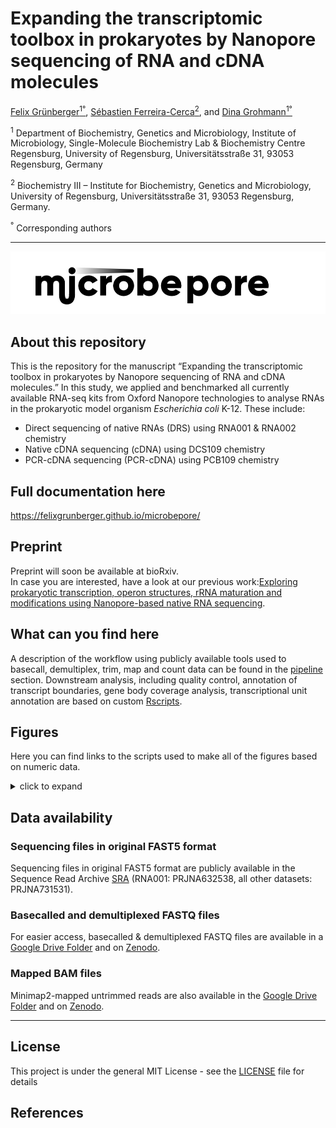 Expanding the transcriptomic toolbox in prokaryotes by Nanopore
sequencing of RNA and cDNA molecules
================
<a href="https://orcid.org/0000-0001-7444-2408">Felix
Grünberger<sup>1°</sup></a>,
<a href="https://orcid.org/0000-0002-0522-843X">Sébastien
Ferreira-Cerca<sup>2</sup></a>, and
<a href="https://orcid.org/0000-0002-0570-2517">Dina
Grohmann<sup>1°</sup></a>  

<sup>1</sup> Department of Biochemistry, Genetics and Microbiology,
Institute of Microbiology, Single-Molecule Biochemistry Lab &
Biochemistry Centre Regensburg, University of Regensburg,
Universitätsstraße 31, 93053 Regensburg, Germany

<sup>2</sup> Biochemistry III – Institute for Biochemistry, Genetics and
Microbiology, University of Regensburg, Universitätsstraße 31, 93053
Regensburg, Germany.

<sup>°</sup> Corresponding authors

<!-- README.md is generated from README.Rmd. Please edit that file -->

------------------------------------------------------------------------

![](docs/assets/images/microbepore_logo.png)

## About this repository

This is the repository for the manuscript “Expanding the transcriptomic
toolbox in prokaryotes by Nanopore sequencing of RNA and cDNA
molecules.” In this study, we applied and benchmarked all currently
available RNA-seq kits from Oxford Nanopore technologies to analyse RNAs
in the prokaryotic model organism *Escherichia coli* K-12. These
include:  
- Direct sequencing of native RNAs (DRS) using RNA001 & RNA002
chemistry  
- Native cDNA sequencing (cDNA) using DCS109 chemistry  
- PCR-cDNA sequencing (PCR-cDNA) using PCB109 chemistry


## Full documentation here

<https://felixgrunberger.github.io/microbepore/>

## Preprint

Preprint will soon be available at bioRxiv.  
In case you are interested, have a look at our previous work:[Exploring
prokaryotic transcription, operon structures, rRNA maturation and
modifications using Nanopore-based native RNA
sequencing](%22https://www.biorxiv.org/content/10.1101/2019.12.18.880849v2%22).

## What can you find here

A description of the workflow using publicly available tools used to
basecall, demultiplex, trim, map and count data can be found in the
[pipeline](pipeline) section. Downstream analysis, including quality
control, annotation of transcript boundaries, gene body coverage
analysis, transcriptional unit annotation are based on custom
[Rscripts](Rscripts).

## Figures

Here you can find links to the scripts used to make all of the figures
based on numeric data.

<details>
<summary>
click to expand
</summary>

|               |     |     |                                                                          |
|---------------|-----|-----|--------------------------------------------------------------------------|
| Main          | 1   | A   | NA                                                                       |
| Main          | 1   | B   | NA                                                                       |
| Main          | 1   | C   | NA                                                                       |
| Main          | 1   | D   | NA                                                                       |
| Main          | 2   | A   | [Rscripts/salmon\_analysis.R](Rscripts/salmon_analysis.R)                |
| Main          | 2   | B   | [Rscripts/salmon\_analysis.R](Rscripts/salmon_analysis.R)                |
| Main          | 2   | C   | [Rscripts/salmon\_analysis.R](Rscripts/salmon_analysis.R)                |
| Main          | 3   | A   | [Rscripts/example\_coverage\_plots.R](Rscripts/example_coverage_plots.R) |
| Main          | 3   | B   | [Rscripts/end5\_detection.R](Rscripts/end5_detection.R)                  |
| Main          | 3   | C   | [Rscripts/end3\_detection.R](Rscripts/end3_detection.R)                  |
| Main          | 4   | A   | [Rscripts/gene\_body\_coverage.R](Rscripts/gene_body_coverage.R)         |
| Main          | 4   | B   | NA                                                                       |
| Main          | 4   | C   | [Rscripts/gene\_body\_coverage.R](Rscripts/gene_body_coverage.R)         |
| Main          | 4   | D   | [Rscripts/gene\_body\_coverage.R](Rscripts/gene_body_coverage.R)         |
| Main          | 4   | E   | [Rscripts/gene\_body\_coverage.R](Rscripts/gene_body_coverage.R)         |
| Main          | 4   | F   | [Rscripts/gene\_body\_coverage.R](Rscripts/gene_body_coverage.R)         |
| Main          | 5   | A   | [Rscripts/example\_coverage\_plots.R](Rscripts/example_coverage_plots.R) |
| Main          | 5   | B   | [Rscripts/operon\_analysis.R](Rscripts/operon_analysis.R)                |
| Main          | 5   | C   | [Rscripts/operon\_analysis.R](Rscripts/operon_analysis.R)                |
| Supplementary | 1   | NA  | NA                                                                       |
| Supplementary | 2   | A   | [Rscripts/bioanalyzer\_analysis.R](Rscripts/bioanalyzer_analysis.R)      |
| Supplementary | 2   | B   | [Rscripts/bioanalyzer\_analysis.R](Rscripts/bioanalyzer_analysis.R)      |
| Supplementary | 3   | A   | [Rscripts/raw\_read\_analysis.R](Rscripts/raw_read_analysis.R)           |
| Supplementary | 3   | B   | [Rscripts/raw\_read\_analysis.R](Rscripts/raw_read_analysis.R)           |
| Supplementary | 4   | A   | [Rscripts/raw\_read\_analysis.R](Rscripts/raw_read_analysis.R)           |
| Supplementary | 4   | B   | [Rscripts/raw\_read\_analysis.R](Rscripts/raw_read_analysis.R)           |
| Supplementary | 4   | C   | [Rscripts/raw\_read\_analysis.R](Rscripts/raw_read_analysis.R)           |
| Supplementary | 5   | A   | [Rscripts/mapped\_read\_analysis.R](Rscripts/mapped_read_analysis.R)     |
| Supplementary | 5   | B   | [Rscripts/mapped\_read\_analysis.R](Rscripts/mapped_read_analysis.R)     |
| Supplementary | 6   | A   | [Rscripts/mapped\_read\_analysis.R](Rscripts/mapped_read_analysis.R)     |
| Supplementary | 6   | B   | [Rscripts/mapped\_read\_analysis.R](Rscripts/mapped_read_analysis.R)     |
| Supplementary | 6   | C   | [Rscripts/mapped\_read\_analysis.R](Rscripts/mapped_read_analysis.R)     |
| Supplementary | 6   | D   | [Rscripts/mapped\_read\_analysis.R](Rscripts/mapped_read_analysis.R)     |
| Supplementary | 7   | A   | [Rscripts/mapped\_read\_analysis2.R](Rscripts/mapped_read_analysis2.R)   |
| Supplementary | 7   | B   | [Rscripts/mapped\_read\_analysis2.R](Rscripts/mapped_read_analysis2.R)   |
| Supplementary | 8   | A   | [Rscripts/mapped\_read\_analysis2.R](Rscripts/mapped_read_analysis2.R)   |
| Supplementary | 8   | B   | [Rscripts/mapped\_read\_analysis2.R](Rscripts/mapped_read_analysis2.R)   |
| Supplementary | 9   | A   | [Rscripts/mapped\_read\_analysis2.R](Rscripts/mapped_read_analysis2.R)   |
| Supplementary | 9   | B   | [Rscripts/mapped\_read\_analysis2.R](Rscripts/mapped_read_analysis2.R)   |
| Supplementary | 9   | C   | [Rscripts/mapped\_read\_analysis2.R](Rscripts/mapped_read_analysis2.R)   |
| Supplementary | 9   | D   | [Rscripts/mapped\_read\_analysis2.R](Rscripts/mapped_read_analysis2.R)   |
| Supplementary | 9   | E   | [Rscripts/mapped\_read\_analysis2.R](Rscripts/mapped_read_analysis2.R)   |
| Supplementary | 10  | A   | [Rscripts/seq\_depth.R](Rscripts/seq_depth.R)                            |
| Supplementary | 10  | B   | [Rscripts/seq\_depth.R](Rscripts/seq_depth.R)                            |
| Supplementary | 10  | C   | [Rscripts/seq\_depth.R](Rscripts/seq_depth.R)                            |
| Supplementary | 11  | A   | [Rscripts/salmon\_analysis.R](Rscripts/salmon_analysis.R)                |
| Supplementary | 11  | B   | [Rscripts/salmon\_analysis.R](Rscripts/salmon_analysis.R)                |
| Supplementary | 12  | A   | NA                                                                       |
| Supplementary | 12  | B   | [Rscripts/pychopper\_trimming.R](Rscripts/pychopper_trimming.R)          |
| Supplementary | 12  | C   | [Rscripts/pychopper\_trimming.R](Rscripts/pychopper_trimming.R)          |
| Supplementary | 13  | A   | [Rscripts/read\_end\_identities.R](Rscripts/read_end_identities.R)       |
| Supplementary | 13  | B   | [Rscripts/read\_end\_identities.R](Rscripts/read_end_identities.R)       |
| Supplementary | 14  | A   | [Rscripts/end5\_detection.R](Rscripts/end5_detection.R)                  |
| Supplementary | 14  | B   | [Rscripts/end5\_detection.R](Rscripts/end5_detection.R)                  |
| Supplementary | 15  | A   | [Rscripts/end5\_detection.R](Rscripts/end5_detection.R)                  |
| Supplementary | 15  | B   | [Rscripts/end5\_detection.R](Rscripts/end5_detection.R)                  |
| Supplementary | 15  | C   | [Rscripts/end5\_detection.R](Rscripts/end5_detection.R)                  |
| Supplementary | 16  | A   | [Rscripts/end5\_detection.R](Rscripts/end5_detection.R)                  |
| Supplementary | 16  | B   | [Rscripts/end5\_detection.R](Rscripts/end5_detection.R)                  |
| Supplementary | 17  | A   | [Rscripts/end5\_detection.R](Rscripts/end5_detection.R)                  |
| Supplementary | 17  | B   | [Rscripts/end5\_detection.R](Rscripts/end5_detection.R)                  |
| Supplementary | 18  | A   | [Rscripts/end3\_detection.R](Rscripts/end3_detection.R)                  |
| Supplementary | 18  | B   | [Rscripts/end3\_detection.R](Rscripts/end3_detection.R)                  |
| Supplementary | 19  |     | [Rscripts/end3\_detection.R](Rscripts/end3_detection.R)                  |
| Supplementary | 20  | A   | [Rscripts/end3\_detection.R](Rscripts/end3_detection.R)                  |
| Supplementary | 20  | B   | [Rscripts/end3\_detection.R](Rscripts/end3_detection.R)                  |
| Supplementary | 21  | A   | [Rscripts/operon\_analysis.R](Rscripts/operon_analysis.R)                |
| Supplementary | 21  | B   | [Rscripts/operon\_analysis.R](Rscripts/operon_analysis.R)                |
| Supplementary | 22  | A   | NA                                                                       |
| Supplementary | 22  | B   | [Rscripts/example\_coverage\_plots.R](Rscripts/example_coverage_plots.R) |
| Supplementary | 22  | C   | [Rscripts/example\_coverage\_plots.R](Rscripts/example_coverage_plots.R) |
| Supplementary | 22  | D   | [Rscripts/example\_coverage\_plots.R](Rscripts/example_coverage_plots.R) |
| Supplementary | 23  | A   | NA                                                                       |
| Supplementary | 23  | B   | [Rscripts/example\_coverage\_plots.R](Rscripts/example_coverage_plots.R) |
| Supplementary | 23  | C   | [Rscripts/example\_coverage\_plots.R](Rscripts/example_coverage_plots.R) |
| Supplementary | 23  | D   | [Rscripts/example\_coverage\_plots.R](Rscripts/example_coverage_plots.R) |

</details>

## Data availability

### Sequencing files in original FAST5 format

Sequencing files in original FAST5 format are publicly available in the
Sequence Read Archive [SRA](https://www.ncbi.nlm.nih.gov/sra) (RNA001:
PRJNA632538, all other datasets: PRJNA731531).

### Basecalled and demultiplexed FASTQ files

For easier access, basecalled & demultiplexed FASTQ files are available
in a [Google Drive
Folder](https://drive.google.com/drive/folders/1RO1yIAXWSnKgfe4-XuYFUCioHnHHLrpC?usp=sharing) and on [Zenodo](zenodo.org/record/4879174#.YLSkjy221pQ).

### Mapped BAM files

Minimap2-mapped untrimmed reads are also available in the [Google Drive
Folder](https://drive.google.com/drive/folders/1RO1yIAXWSnKgfe4-XuYFUCioHnHHLrpC?usp=sharing) and on [Zenodo](zenodo.org/record/4879174#.YLSkjy221pQ).

------------------------------------------------------------------------

## License

This project is under the general MIT License - see the
[LICENSE](LICENSE) file for details

## References
